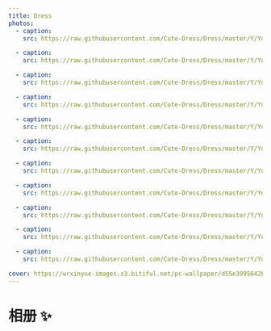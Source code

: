 ```yaml
---
title: Dress
photos:
  - caption:
    src: https://raw.githubusercontent.com/Cute-Dress/Dress/master/Y/Yueosa/2025-1/21FDD15D48A3A6091A8766D1FFF77694.jpg

  - caption:
    src: https://raw.githubusercontent.com/Cute-Dress/Dress/master/Y/Yueosa/2025-1/3153F268533D5344DA8EF452783F382D.jpg

  - caption:
    src: https://raw.githubusercontent.com/Cute-Dress/Dress/master/Y/Yueosa/2025-1/4DE6C5AF30A3A84178D48E071EC2A06A.jpg

  - caption:
    src: https://raw.githubusercontent.com/Cute-Dress/Dress/master/Y/Yueosa/2025-1/50040B14DCF4A2F033CD22B8AD8B16D5.jpg

  - caption:
    src: https://raw.githubusercontent.com/Cute-Dress/Dress/master/Y/Yueosa/2025-1/5AF2E763385B9FE109346FB4D5F14363.jpg

  - caption:
    src: https://raw.githubusercontent.com/Cute-Dress/Dress/master/Y/Yueosa/2025-1/61283D39CB68268EF60A60A43C887181.jpg

  - caption:
    src: https://raw.githubusercontent.com/Cute-Dress/Dress/master/Y/Yueosa/2025-1/8E613641120A76B58C6F74444E999E7D.jpg

  - caption:
    src: https://raw.githubusercontent.com/Cute-Dress/Dress/master/Y/Yueosa/2025-1/949F4A988ABEC742D553E89B151EDB7B.jpg

  - caption:
    src: https://raw.githubusercontent.com/Cute-Dress/Dress/master/Y/Yueosa/2025-1/B405F3287A2E4E36BD66A8D69CC0A9FE.jpg

  - caption:
    src: https://raw.githubusercontent.com/Cute-Dress/Dress/master/Y/Yueosa/2025-1/B6E39AF787388B4FD02587261CCF94D7.jpg

  - caption:
    src: https://raw.githubusercontent.com/Cute-Dress/Dress/master/Y/Yueosa/2025-1/E362E8A9E03BB1CD53950DEA50BC69A6.jpg

cover: https://wrxinyue-images.s3.bitiful.net/pc-wallpaper/d55e3995642b80318211a82e39f09a68.gif
---
```


# 相册 ✨

<VAGallery :photos="frontmatter.photos" />
